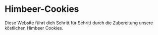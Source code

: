 # Himbeer-Cookies
Diese Website führt dich Schritt für Schritt durch die Zubereitung unsere köstlichen Himbeer Cookies.
